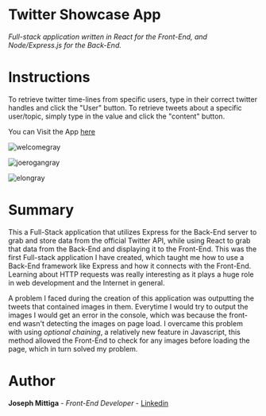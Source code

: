 # Twitter Showcase App

*Full-stack application written in React for the Front-End, and Node/Express.js for the Back-End.*


# Instructions

To retrieve twitter time-lines from specific users, type in their correct twitter handles and click the "User" button. To retrieve tweets about a specific user/topic, simply type in the value and click the "content" button.

You can Visit the App [here](https://twitter-showcase-1.herokuapp.com/)

![welcomegray](https://user-images.githubusercontent.com/55517078/108767756-d3f12200-7524-11eb-81e9-af660c0f5574.JPG)

![joerogangray](https://user-images.githubusercontent.com/55517078/108767798-e23f3e00-7524-11eb-9a22-1ad6f5114769.JPG)

![elongray](https://user-images.githubusercontent.com/55517078/108767829-ea977900-7524-11eb-93c0-13739e6d7718.JPG)

# Summary 

This a Full-Stack application that utilizes Express for the Back-End server to grab and store data from the official Twitter API, while using React to grab that data from the Back-End and displaying it to the Front-End.
This was the first Full-stack application I have created, which taught me how to use a Back-End framework like Express and how it connects with the Front-End. Learning about HTTP requests was really interesting as it plays a huge role in web development and the Internet in general.

A problem I faced during the creation of this application was outputting the tweets that contained images in them. Everytime I would try to output the images I would get an error in the console, which was because the front-end wasn't detecting the images on page load. I overcame this problem with using *optional chaining*, a relatively new feature in Javascript, this method allowed the Front-End to check for any images before loading the page, which in turn solved my problem. 

# Author 

**Joseph Mittiga** - *Front-End Developer* - [Linkedin](https://www.linkedin.com/in/joseph-mittiga-939121203/)